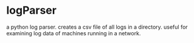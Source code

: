 # logParser
a python log parser. creates a csv file of all logs in a directory. useful for examining log data of machines running in a network. 
